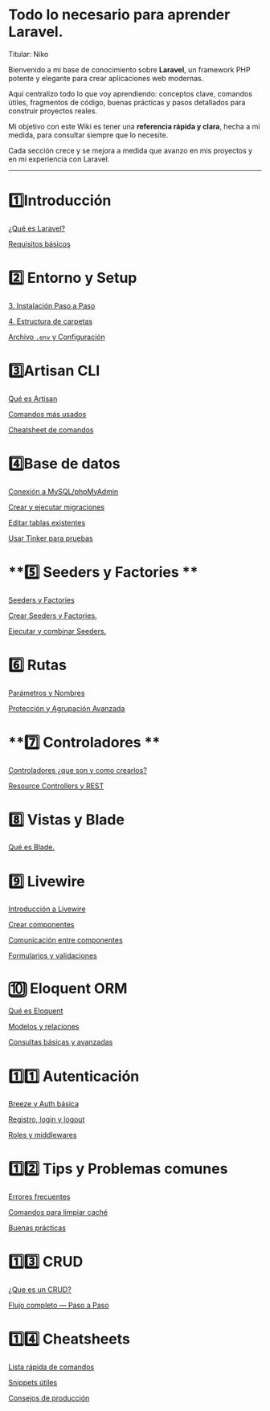 # Todo lo necesario para aprender Laravel.

Titular: Niko

Bienvenido a mi base de conocimiento sobre **Laravel**, un framework PHP potente y elegante para crear aplicaciones web modernas.

Aquí centralizo todo lo que voy aprendiendo: conceptos clave, comandos útiles, fragmentos de código, buenas prácticas y pasos detallados para construir proyectos reales.

Mi objetivo con este Wiki es tener una **referencia rápida y clara**, hecha a mi medida, para consultar siempre que lo necesite.

Cada sección crece y se mejora a medida que avanzo en mis proyectos y en mi experiencia con Laravel.

---

# **1️⃣Introducción**

[ ¿Qué es Laravel?](Qué%20es%20Laravel.md)

[Requisitos básicos](Requisitos%20básicos.md)

# **2️⃣ Entorno y Setup**

[3. Instalación Paso a Paso](3.%20Instalación%20Paso%20a%20Paso.md)

[4. Estructura de carpetas](4.%20Estructura%20de%20carpetas.md)

[Archivo `.env` y Configuración](5.%20Archivo%20env%20y%20Configuración.md)

# **3️⃣Artisan CLI**

[ Qué es Artisan](Qué%20es%20Artisan.md)

[Comandos más usados](Comandos%20más%20usados.md)

[Cheatsheet de comandos](Cheatsheet%20de%20comandos.md)

# **4️⃣Base de datos**

[Conexión a MySQL/phpMyAdmin](Conexión%20a%20MySQL%20phpMyAdmin.md)

[Crear y ejecutar migraciones](Crear%20y%20ejecutar%20migraciones.md)

[Editar tablas existentes](Editar%20tablas%20existentes.md)

[Usar Tinker para pruebas](Usar%20Tinker%20para%20pruebas.md)

# **5️⃣ Seeders y Factories **

[Seeders y Factories](Seeders%20y%20Factories.md)

[Crear Seeders y Factories.](Crear%20Seeders%20y%20Factories.md)

[Ejecutar y combinar Seeders.](Ejecutar%20y%20combinar%20Seeders.md)

# **6️⃣ Rutas**

[](Estructura%20y%20Tipos%20de%20Rutas.md)

[Parámetros y Nombres](Parámetros%20y%20Nombres.md)

[Protección y Agrupación Avanzada](Protección%20y%20Agrupación%20Avanzada.md)

# **7️⃣ Controladores **

[Controladores ¿que son y como crearlos?](Controladores%20¿que%20son%20y%20como%20crearlos.md)

[Resource Controllers y REST](Resource%20Controllers%20y%20REST.md)

[](Métodos%20(index,%20create,%20store…).md)

# **8️⃣ Vistas y Blade**

[Qué es Blade.](Qué%20es%20Blade.md)


# **9️⃣ Livewire**

[Introducción a Livewire](Introducción%20a%20Livewire.md)

[Crear componentes](Crear%20componentes.md)

[Comunicación entre componentes](Comunicación%20entre%20componentes.md)

[Formularios y validaciones](Formularios%20y%20validaciones.md)

# **🔟 Eloquent ORM**

[Qué es Eloquent](Qué%20es%20Eloquent.md)

[Modelos y relaciones](Modelos%20y%20relaciones.md)

[Consultas básicas y avanzadas](Consultas%20básicas%20y%20avanzadas.md)

# **1️⃣1️⃣ Autenticación**

[ Breeze y Auth básica](Breeze%20y%20Auth%20básica.md)

[Registro, login y logout](Registro,%20login%20y%20logout.md)

[Roles y middlewares](Roles%20y%20middlewares.md)

# **1️⃣2️⃣ Tips y Problemas comunes**

[Errores frecuentes](Errores%20frecuentes.md)

[Comandos para limpiar caché](Comandos%20para%20limpiar%20caché.md)

[Buenas prácticas](Buenas%20prácticas.md)

# **1️⃣3️⃣ CRUD**

[¿Que es un CRUD?](Que%20es%20un%20CRUD.md)

[Flujo completo — Paso a Paso](Flujo%20completo%20—%20Paso%20a%20Paso.md)

# **1️⃣4️⃣ Cheatsheets**

[Lista rápida de comandos](Lista%20rápida%20de%20comandos.md)

[Snippets útiles](Snippets%20útiles.md)

[Consejos de producción](Consejos%20de%20producción.md)
